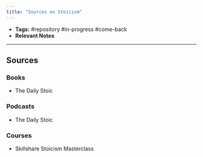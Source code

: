 ```yaml
---
title: "Sources on Stoicism"
---
```


- **Tags:** #repository #in-progress #come-back 
- **Relevant Notes**

---

## Sources
### Books
- The Daily Stoic
### Podcasts
- The Daily Stoic
### Courses
- Skillshare Stoicism Masterclass